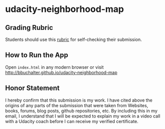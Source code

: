 udacity-neighborhood-map
===============================

## Grading Rubric
Students should use this [rubric](https://www.udacity.com/course/viewer#!/c-nd001/l-2711658591/m-2684328537) for self-checking their submission.

## How to Run the App
Open `index.html` in any modern browser or visit http://bbuchalter.github.io/udacity-neighborhood-map

## Honor Statement
I hereby confirm that this submission is my work. I have cited above the origins of any parts of the submission that were taken from Websites, books, forums, blog posts, github repositories, etc. By including this in my email, I understand that I will be expected to explain my work in a video call with a Udacity coach before I can receive my verified certificate.
